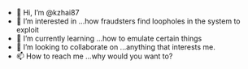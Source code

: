 - 👋 Hi, I’m @kzhai87
- 👀 I’m interested in ...how fraudsters find loopholes in the system to exploit
- 🌱 I’m currently learning ...how to emulate certain things 
- 💞️ I’m looking to collaborate on ...anything that interests me.
- 📫 How to reach me ...why would you want to?

<!---
kzhai87/kzhai87 is a ✨ special ✨ repository because its `README.md` (this file) appears on your GitHub profile.
You can click the Preview link to take a look at your changes.
--->
